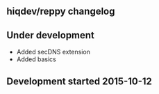 hiqdev/reppy changelog
----------------------

## Under development

- Added secDNS extension
- Added basics

## Development started 2015-10-12

